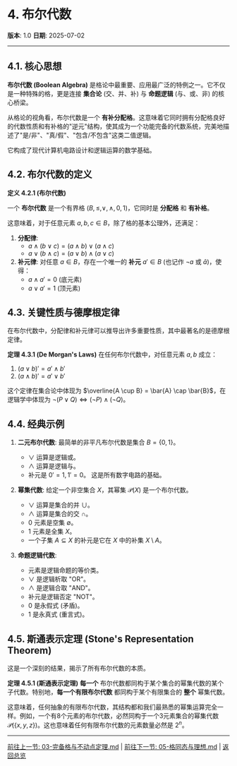 # 4. 布尔代数

**版本**: 1.0
**日期**: 2025-07-02

---

## 4.1. 核心思想

**布尔代数 (Boolean Algebra)** 是格论中最重要、应用最广泛的特例之一。它不仅是一种特殊的格，更是连接 **集合论** (交、并、补) 与 **命题逻辑** (与、或、非) 的核心桥梁。

从格论的视角看，布尔代数是一个 **有补分配格**。这意味着它同时拥有分配格良好的代数性质和有补格的"逆元"结构，使其成为一个功能完备的代数系统，完美地描述了"是/非"、"真/假"、"包含/不包含"这类二值逻辑。

它构成了现代计算机电路设计和逻辑运算的数学基础。

## 4.2. 布尔代数的定义

**定义 4.2.1 (布尔代数)**

一个 **布尔代数** 是一个有界格 $(B, \le, \lor, \land, 0, 1)$，它同时是 **分配格** 和 **有补格**。

这意味着，对于任意元素 $a, b, c \in B$，除了格的基本公理外，还满足：

1. **分配律**:
    * $a \land (b \lor c) = (a \land b) \lor (a \land c)$
    * $a \lor (b \land c) = (a \lor b) \land (a \lor c)$
2. **补元律**: 对任意 $a \in B$，存在一个唯一的 **补元** $a' \in B$ (也记作 $\neg a$ 或 $\bar{a}$)，使得：
    * $a \land a' = 0$ (底元素)
    * $a \lor a' = 1$ (顶元素)

## 4.3. 关键性质与德摩根定律

在布尔代数中，分配律和补元律可以推导出许多重要性质，其中最著名的是德摩根定律。

**定理 4.3.1 (De Morgan's Laws)**
在任何布尔代数中，对任意元素 $a, b$ 成立：

1. $(a \lor b)' = a' \land b'$
2. $(a \land b)' = a' \lor b'$

这个定律在集合论中体现为 $\overline{A \cup B} = \bar{A} \cap \bar{B}$，在逻辑学中体现为 $\neg(P \lor Q) \iff (\neg P) \land (\neg Q)$。

## 4.4. 经典示例

1. **二元布尔代数**: 最简单的非平凡布尔代数是集合 $B = \{0, 1\}$。
    * $\lor$ 运算是逻辑或。
    * $\land$ 运算是逻辑与。
    * 补元是 $0' = 1, 1' = 0$。
    这是所有数字电路的基础。

2. **幂集代数**: 给定一个非空集合 $X$，其幂集 $\mathcal{P}(X)$ 是一个布尔代数。
    * $\lor$ 运算是集合的并 $\cup$。
    * $\land$ 运算是集合的交 $\cap$。
    * $0$ 元素是空集 $\emptyset$。
    * $1$ 元素是全集 $X$。
    * 一个子集 $A \subseteq X$ 的补元是它在 $X$ 中的补集 $X \setminus A$。

3. **命题逻辑代数**:
    * 元素是逻辑命题的等价类。
    * $\lor$ 是逻辑析取 "OR"。
    * $\land$ 是逻辑合取 "AND"。
    * 补元是逻辑否定 "NOT"。
    * $0$ 是永假式 (矛盾)。
    * $1$ 是永真式 (重言式)。

## 4.5. 斯通表示定理 (Stone's Representation Theorem)

这是一个深刻的结果，揭示了所有布尔代数的本质。

**定理 4.5.1 (斯通表示定理)**
**每一个** 布尔代数都同构于某个集合的幂集代数的某个子代数。特别地，**每一个有限布尔代数** 都同构于某个有限集合的 **整个** 幂集代数。

这意味着，任何抽象的有限布尔代数，其结构都和我们最熟悉的幂集运算完全一样。例如，一个有8个元素的布尔代数，必然同构于一个3元素集合的幂集代数 $\mathcal{P}(\{x, y, z\})$。这也意味着任何有限布尔代数的元素数量必然是 $2^n$。

---
[前往上一节: 03-完备格与不动点定理.md](./03-完备格与不动点定理.md) | [前往下一节: 05-格同态与理想.md](./05-格同态与理想.md) | [返回总览](./00-格论总览.md)
